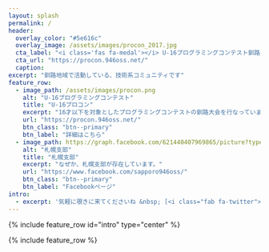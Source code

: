 ```yaml
---
layout: splash
permalink: /
header:
  overlay_color: "#5e616c"
  overlay_image: /assets/images/procon_2017.jpg
  cta_label: "<i class='fas fa-medal'></i> U-16プログラミングコンテスト釧路大会"
  cta_url: "https://procon.946oss.net/"
  caption:
excerpt: "釧路地域で活動している、技術系コミュニティです"
feature_row:
  - image_path: /assets/images/procon.png
    alt: "U-16プログラミングコンテスト"
    title: "U-16プロコン"
    excerpt: "16才以下を対象としたプログラミングコンテストの釧路大会を行なっています。全道優勝者も輩出しました！"
    url: "https://procon.946oss.net/"
    btn_class: "btn--primary"
    btn_label: "詳細はこちら"
  - image_path: https://graph.facebook.com/621440407969865/picture?type=large
    alt: "札幌支部"
    title: "札幌支部"
    excerpt: "なぜか、札幌支部が存在しています。"
    url: "https://www.facebook.com/sapporo946oss/"
    btn_class: "btn--primary"
    btn_label: "Facebookページ"
intro:
  - excerpt: '気軽に覗きに来てくださいね &nbsp; [<i class="fab fa-twitter"></i> @946oss](https://twitter.com/946oss){: .btn .btn--twitter} [<i class="fas fa-comments"></i> Join US!](https://spectrum.chat/946oss){: .btn .btn--primary}'
---
```


{% include feature_row id="intro" type="center" %}

{% include feature_row %}
